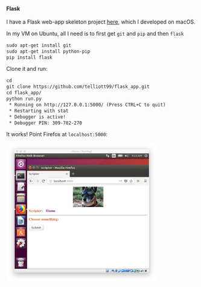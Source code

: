 #### Flask

I have a Flask web-app skeleton project [here](https://github.com/telliott99/flask_app/blob/master/flask.md), which I developed on macOS.

In my VM on Ubuntu, all I need is to first get ``git`` and ``pip`` and then ``flask``

```
sudo apt-get install git
sudo apt-get install python-pip
pip install flask
```

Clone it and run:

```
cd
git clone https://github.com/telliott99/flask_app.git
cd flask_app/
python run.py
 * Running on http://127.0.0.1:5000/ (Press CTRL+C to quit)
 * Restarting with stat
 * Debugger is active!
 * Debugger PIN: 309-782-270
```
It works!  Point Firefox at ``localhost:5000``:

<img src="figs/pic12.png" style="width: 400px;" />


